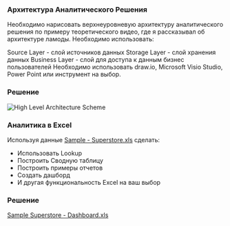 ### Архитектура Аналитического Решения
Необходимо нарисовать верхнеуровневую архитектуру аналитического решения по примеру теоретического видео, где я рассказывал об архитектуре ламоды. Необходимо использовать:

Source Layer - слой источников данных
Storage Layer - слой хранения данных
Business Layer - слой для доступа к данным бизнес пользователей
Необходимо использовать draw.io, Microsoft Visio Studio, Power Point или инструмент на выбор.

### Решение

![High Level Architecture Scheme](https://github.com/xokcanax/DE-101/blob/main/Module01/High%20Level%20Architecture%20Scheme.png)

### Аналитика в Excel
Используя данные [Sample - Superstore.xls](https://github.com/xokcanax/DE-101/blob/main/Module01/Sample%20-%20Superstore.xls) сделать:

* Использовать Lookup
* Построить Сводную таблицу
* Построить примеры отчетов
* Создать дашборд
* И другая функциональность Excel на ваш выбор

### Решение
[Sample Superstore - Dashboard.xls](https://github.com/xokcanax/DE-101/blob/main/Module01/Sample%20Superstore%20-%20Dashboard.xlsxx)
